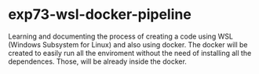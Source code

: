 # exp73-wsl-docker-pipeline
Learning and documenting the process of creating a code using WSL (Windows Subsystem for Linux) and also using docker. The docker will be created to easily run all the enviroment without the need of installing all the dependences. Those, will be already inside the docker. 
